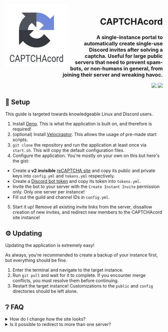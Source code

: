 [Support]: https://encode42.dev/support
[Discord Badge]: https://img.shields.io/discord/646517284453613578?color=7289da&labelColor=7289da&label=​&logo=discord&logoColor=white&style=flat-square
[Codacy]: https://app.codacy.com/gh/Encode42/CAPTCHAcord
[Codacy Badge]: https://img.shields.io/codacy/grade/79f97c356b6a47fc9251096465e3b7f0?color=172B4D&labelColor=172B4D&label=​&logo=codacy&style=flat-square

<img src=".github/assets/badge.png" width="200px" align="left">

<div align="right">

# CAPTCHAcord
### A single-instance portal to automatically create single-use Discord invites after solving a captcha. Useful for large public servers that need to prevent spam-bots, or non-humans in general, from joining their server and wreaking havoc.
[![][Codacy Badge]][Codacy] [![][Discord Badge]][Support]
</div>

## 🔧 Setup
This guide is targeted towards knowledgeable Linux and Discord users.

1. Install [Deno](https://deno.land/). This is what the application is built on, and therefore is required!
2. (optional) Install [Velociraptor](https://velociraptor.run/). This allows the usage of pre-made start scripts.
3. `git clone` the repository and run the application at least once via `start.sh`. This will copy the default configuration files.
4. Configure the application. You're mostly on your own on this but here's the gist:
  - Create a **v2 invisible** [reCAPTCHA site](https://www.google.com/recaptcha/admin/create) and copy its public and private keys into `config.yml` and `tokens.yml` respectively.
  - Create a [Discord bot token](https://www.writebots.com/discord-bot-token/) and copy its token into `tokens.yml`.
  - Invite the bot to your server with the `Create Instant Invite` permission only. Only one server per instance!
  - Fill out the guild and channel IDs in `config.yml`.
5. Start it up! Remove all existing invite links from the server, dissallow creation of new invites, and redirect new members to the CAPTCHAcord site instance!

## ⚙️ Updating
Updating the application is extremely easy!

As always, you're recommended to create a backup of your instance first, but everything should be fine.

1. Enter the terminal and navigate to the target instance.
2. Run `git pull` and wait for it to complete. If you encounter merge conflicts, you must resolve them before continuing.
3. Restart the target instance! Customizations to the `public` and `config` directories should be left alone.

## ❔ FAQ
<details>
<summary>
How do I change how the site looks?
</summary>

Open the `public` directory and edit `style.css` or `index.html` to your liking! These files are static, they will never be overwritten.
</details>

<details>
<summary>
Is it possible to redirect to more than one server?
</summary>

Not with a single instance. As it stands currently, you must host a single instance for each server you connect to the bot.

This may change in the future, though.
</details>
